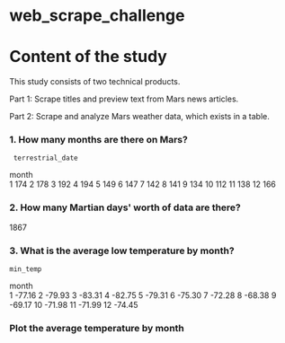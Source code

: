 # web_scrape_challenge

# Content of the study
This study consists of two technical products. 

Part 1: Scrape titles and preview text from Mars news articles.

Part 2: Scrape and analyze Mars weather data, which exists in a table.

### 1. How many months are there on Mars?

     terrestrial_date
month                  
1                   174
2                   178
3                   192
4                   194
5                   149
6                   147
7                   142
8                   141
9                   134
10                  112
11                  138
12                  166

### 2. How many Martian days' worth of data are there?
1867

### 3. What is the average low temperature by month?
	min_temp
month	
1	-77.16
2	-79.93
3	-83.31
4	-82.75
5	-79.31
6	-75.30
7	-72.28
8	-68.38
9	-69.17
10	-71.98
11	-71.99
12	-74.45

### Plot the average temperature by month

